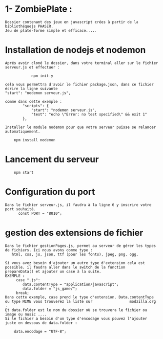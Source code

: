 #                                       1- ZombiePlate :
    
    Dossier contenant des jeux en javascript crées à partir de la bibliothéquejs PHASER.
    Jeu de plate-forme simple et efficace.....

# Installation de nodejs et nodemon   
    Aprés avoir cloné le dossier, dans votre terminal aller sur le fichier serveur.js et effectuer :
            
                npm init-y
    
    cela vous permettra d'avoir le fichier package.json, dans ce fichier écrire la ligne suivante 
    "start": "nodemon serveur.js",
    
    comme dans cette exemple :
            "scripts": {
                "start": "nodemon serveur.js",
                "test": "echo \"Error: no test specified\" && exit 1"
            },
            
    Installer le module nodemon pour que votre serveur puisse se relancer automatiquement.
        
        npm install nodemon
        
# Lancement du serveur 
        npm start
    
    
# Configuration du port 
    Dans le fichier serveur.js, il faudra à la ligne 6 y inscrire votre port souhaité.
          const PORT = "8010";
          
# gestion des extensions de fichier
    Dans le fichier gestionPages.js, permet au serveur de gérer les types de fichiers. Ici nous avons comme type :
       html, css, js, json, ttf (pour les fonts), jpeg, png, ogg.
       
    Si vous avez besoin d'ajouter un autre type d'extension cela est possible. il faudra aller dans le switch de la function
    prepareData() et ajouter un case à la suite.
    EXEMPLE :
         case ".js":   
            data.contentType = "application/javascript";
            data.folder = "js_game/";
         break;
    Dans cette exemple, case prend le type d'extension. Data.contentType ou type MIME vous trouverez la liste sur                 modzilla.org .
    Et data.folder est le nom du dossier où se trouvera le fichier ou image ou music ....
    Si le fichier a besoin d'un type d'encodage vous pouvez l'ajouter juste en dessous de data.folder :
        
        data.encodage = "UTF-8";
        
